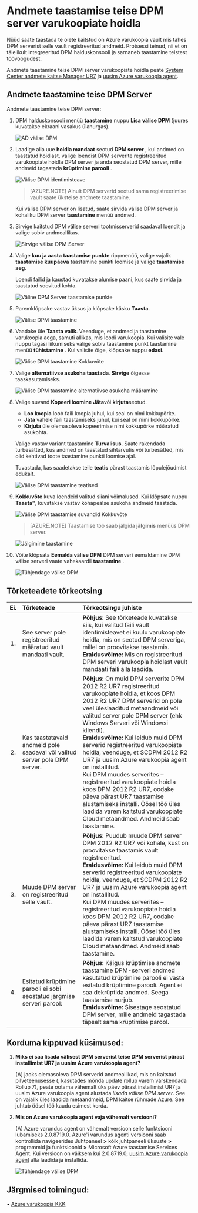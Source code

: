 <properties
    pageTitle="Andmete taastamise teise DPM server varukoopiate hoidla | Microsoft Azure'i"
    description="Te olete kaitstud on Azure varukoopia vault mis tahes DPM serverist selle vault registreeritud andmeid taastada."
    services="backup"
    documentationCenter=""
    authors="nkolli1"
    manager="shreeshd"
    editor=""/>

<tags
    ms.service="backup"
    ms.workload="storage-backup-recovery"
    ms.tgt_pltfrm="na"
    ms.devlang="na"
    ms.topic="article"
    ms.date="08/08/2016"
    ms.author="giridham;jimpark;trinadhk;markgal"/>

# <a name="recovering-data-from-another-dpm-server-in-the-backup-vault"></a>Andmete taastamise teise DPM server varukoopiate hoidla
Nüüd saate taastada te olete kaitstud on Azure varukoopia vault mis tahes DPM serverist selle vault registreeritud andmeid. Protsessi teinud, nii et on täielikult integreeritud DPM halduskonsooli ja sarnaneb taastamine teistest töövoogudest.

Andmete taastamine teise DPM server varukoopiate hoidla peate [System Center andmete kaitse Manager UR7](https://support.microsoft.com/en-us/kb/3065246) ja [uusim Azure varukoopia agent](http://aka.ms/azurebackup_agent).

## <a name="recover-data-from-another-dpm-server"></a>Andmete taastamine teise DPM Server
Andmete taastamine teise DPM server:

1. DPM halduskonsooli menüü **taastamine** nuppu **Lisa välise DPM** (juures kuvatakse ekraani vasakus ülanurgas).

    ![AD välise DPM](./media/backup-azure-alternate-dpm-server/add-external-dpm.png)

2. Laadige alla uue **hoidla mandaat** seotud **DPM server** , kui andmed on taastatud hoidlast, valige loendist DPM serverite registreeritud varukoopiate hoidla DPM server ja anda seostatud DPM server, mille andmeid tagastada **krüptimine parooli** .

    ![Välise DPM identimisteave](./media/backup-azure-alternate-dpm-server/external-dpm-credentials.png)

    >[AZURE.NOTE] Ainult DPM serverid seotud sama registreerimise vault saate üksteise andmete taastamine.

    Kui välise DPM server on lisatud, saate sirvida välise DPM server ja kohaliku DPM server **taastamine** menüü andmed.

3. Sirvige kaitstud DPM välise serveri tootmisserverid saadaval loendit ja valige sobiv andmeallikas.

    ![Sirvige välise DPM Server](./media/backup-azure-alternate-dpm-server/browse-external-dpm.png)

4. Valige **kuu ja aasta** **taastamise punkte** rippmenüü, valige vajalik **taastamise kuupäeva** taastamine punkti loomise ja valige **taastamise aeg**.

    Loendi failid ja kaustad kuvatakse alumise paani, kus saate sirvida ja taastatud soovitud kohta.

    ![Väline DPM Server taastamise punkte](./media/backup-azure-alternate-dpm-server/external-dpm-recoverypoint.png)

5. Paremklõpsake vastav üksus ja klõpsake käsku **Taasta**.

    ![Välise DPM taastamine](./media/backup-azure-alternate-dpm-server/recover.png)

6. Vaadake üle **Taasta valik**. Veenduge, et andmed ja taastamine varukoopia aega, samuti allikas, mis loodi varukoopia. Kui valisite vale nuppu tagasi liikumiseks valige sobiv taastamine punkt taastamine menüü **tühistamine** . Kui valisite õige, klõpsake nuppu **edasi**.

    ![Välise DPM taastamine Kokkuvõte](./media/backup-azure-alternate-dpm-server/external-dpm-recovery-summary.png)

7. Valige **alternatiivse asukoha taastada**. **Sirvige** õigesse taaskasutamiseks.

    ![Välise DPM taastamine alternatiivse asukoha määramine](./media/backup-azure-alternate-dpm-server/external-dpm-recovery-alternate-location.png)

8. Valige suvand **Kopeeri loomine** **Jäta**või **kirjuta**seotud.
    - **Loo koopia** loob faili koopia juhul, kui seal on nimi kokkupõrke.
    - **Jäta** vahele faili taastamiseks juhul, kui seal on nimi kokkupõrke.
    - **Kirjuta** üle olemasoleva kopeerimise nimi kokkupõrke määratud asukohta.

    Valige vastav variant taastamine **Turvalisus**. Saate rakendada turbesätted, kus andmed on taastatud sihtarvutis või turbesätted, mis olid kehtivad toote taastamine punkti loomise ajal.

    Tuvastada, kas saadetakse teile **teatis** pärast taastamis lõpulejõudmist edukalt.

    ![Välise DPM taastamine teatised](./media/backup-azure-alternate-dpm-server/external-dpm-recovery-notifications.png)

9. **Kokkuvõte** kuva loendeid valitud siiani võimalused. Kui klõpsate nuppu **Taasta"**, kuvatakse vastav kohapealse asukoha andmeid taastada.

    ![Välise DPM taastamise suvandid Kokkuvõte](./media/backup-azure-alternate-dpm-server/external-dpm-recovery-options-summary.png)

    >[AZURE.NOTE] Taastamise töö saab jälgida **jälgimis** menüüs DPM server.

    ![Jälgimine taastamine](./media/backup-azure-alternate-dpm-server/monitoring-recovery.png)

10. Võite klõpsata **Eemalda välise DPM** DPM serveri eemaldamine DPM välise serveri vaate vahekaardil **taastamine** .

    ![Tühjendage välise DPM](./media/backup-azure-alternate-dpm-server/clear-external-dpm.png)

## <a name="troubleshooting-error-messages"></a>Tõrketeadete tõrkeotsing
|Ei. |  Tõrketeade | Tõrkeotsingu juhiste |
| :-------------: |:-------------| :-----|
|1.|        See server pole registreeritud määratud vault mandaati vault.|  **Põhjus:** See tõrketeade kuvatakse siis, kui valitud faili vault identimisteavet ei kuulu varukoopiate hoidla, mis on seotud DPM serveriga, millel on proovitakse taastamis. <br> **Eraldusvõime:** Mis on registreeritud DPM serveri varukoopia hoidlast vault mandaati faili alla laadida.|
|2.|        Kas taastatavaid andmeid pole saadaval või valitud server pole DPM server.|   **Põhjus:** On muid DPM serverite DPM 2012 R2 UR7 registreeritud varukoopiate hoidla, et koos DPM 2012 R2 UR7 DPM serverid on pole veel üleslaaditud metaandmeid või valitud server pole DPM server (ehk Windows Serveri või Windowsi kliendi). <br> **Eraldusvõime:** Kui leidub muid DPM serverid registreeritud varukoopiate hoidla, veenduge, et SCDPM 2012 R2 UR7 ja uusim Azure varukoopia agent on installitud. <br>Kui DPM muudes serverites – registreeritud varukoopiate hoidla koos DPM 2012 R2 UR7, oodake päeva pärast UR7 taastamise alustamiseks installi. Öösel töö üles laadida varem kaitstud varukoopiate Cloud metaandmed. Andmeid saab taastamine.|
|3.|        Muude DPM server on registreeritud selle vault.|   **Põhjus:** Puudub muude DPM server DPM 2012 R2 UR7 või kohale, kust on proovitakse taastamis vault registreeritud.<br>**Eraldusvõime:** Kui leidub muid DPM serverid registreeritud varukoopiate hoidla, veenduge, et SCDPM 2012 R2 UR7 ja uusim Azure varukoopia agent on installitud.<br>Kui DPM muudes serverites – registreeritud varukoopiate hoidla koos DPM 2012 R2 UR7, oodake päeva pärast UR7 taastamise alustamiseks installi. Öösel töö üles laadida varem kaitstud varukoopiate Cloud metaandmed. Andmeid saab taastamine.|
|4.|        Esitatud krüptimine parooli ei sobi seostatud järgmise serveri parool:**<server name>**|  **Põhjus:** Käigus krüptimise andmete taastamine DPM-serveri andmed kasutatud krüptimine parooli ei vasta esitatud krüptimine parooli. Agent ei saa dekrüptida andmed. Seega taastamise nurjub.<br>**Eraldusvõime:** Sisestage seostatud DPM server, mille andmeid tagastada täpselt sama krüptimise parool.|

## <a name="frequently-asked-questions"></a>Korduma kippuvad küsimused:
1. **Miks ei saa lisada välisest DPM serverist teise DPM serverist pärast installimist UR7 ja uusim Azure varukoopia agent?**

    (A) jaoks olemasoleva DPM serverid andmeallikad, mis on kaitstud pilveteenusesse (, kasutades mõnda update rollup varem värskendada Rollup 7), peate ootama vähemalt üks päev pärast installimist UR7 ja uusim Azure varukoopia agent alustada *lisada välise DPM server*. See on vajalik üles laadida metaandmeid, DPM kaitse rühmade Azure. See juhtub öösel töö kaudu esimest korda.

2. **Mis on Azure varukoopia agent vaja vähemalt versiooni?**

    (A) Azure varundus agent on vähemalt versioon selle funktsiooni lubamiseks 2.0.8719.0.  Azure'i varundus agenti versiooni saab kontrollida navigeerides Juhtpaneel **>** kõik juhtpaneeli üksuste **>** programmid ja funktsioonid **>** Microsoft Azure taastamise Services Agent. Kui versioon on väiksem kui 2.0.8719.0, [uusim Azure varukoopia agent](https://go.microsoft.com/fwLink/?LinkID=288905) alla laadida ja installida.

    ![Tühjendage välise DPM](./media/backup-azure-alternate-dpm-server/external-dpm-azurebackupagentversion.png)

## <a name="next-steps"></a>Järgmised toimingud:
• [Azure varukoopia KKK](backup-azure-backup-faq.md)
